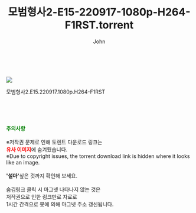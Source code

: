 ﻿---
layout: post
title:  "    모범형사2-E15-220917-1080p-H264-F1RST.torrent"
author: John
categories: [ 드라마 ]
tags: [  ]
image: https://torrentrj54.com/uploadfile/full/2d8b704272f29c0788264b4c4ea99958ce97e252.jpg 
description: "    모범형사2-E15-220917-1080p-H264-F1RST torrent 정보 공유"
toc: true
toc_sticky: true
---

<br>
<p><img src="https://torrentrj54.com/uploadfile/full/2d8b704272f29c0788264b4c4ea99958ce97e252.jpg"/></p>
 모범형사2.E15.220917.1080p.H264-F1RST  
    
<br><br><br>
<p data-ke-size="size16"><b><span style="color: green;">주의사항</span></b><br /><br />※저작권 문제로 인해 토렌트 다운로드 링크는<br /><b><span style="color: red;">유사 이미지</span></b>에 숨겨뒀습니다.<br />※Due to copyright issues, the torrent download link is hidden where it looks like an image.<br /><br /><b>'설마'</b>싶은 것까지 확인해 보세요.<br /><br />숨김링크 클릭 시 마그넷 나타나지 않는 것은<br />저작권으로 인한 링크만료 자료로<br />1시간 간격으로 봇에 의해 마그넷 주소 갱신됩니다.</p>
